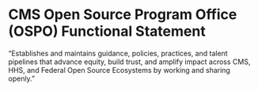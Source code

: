 # CMS Open Source Program Office (OSPO) Functional Statement 

“Establishes and maintains guidance, policies, practices, and talent pipelines that advance equity, build trust, and amplify impact across CMS, HHS, and Federal Open Source Ecosystems by working and sharing openly.”
